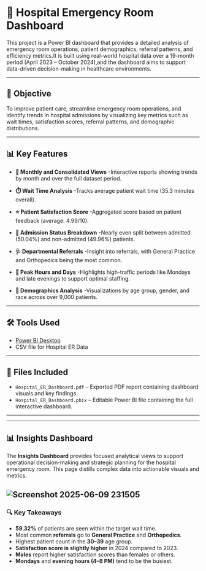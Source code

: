 # 🏥 Hospital Emergency Room Dashboard

This project is a Power BI dashboard that provides a detailed analysis of emergency room operations, patient demographics, referral patterns, and efficiency metrics.It is built using real-world hospital data over a 19-month period (April 2023 – October 2024),and the dashboard aims to support data-driven decision-making in healthcare environments.

---

## 📌 Objective

To improve patient care, streamline emergency room operations, and identify trends in hospital admissions by visualizing key metrics such as wait times, satisfaction scores, referral patterns, and demographic distributions.

---

## 📊 Key Features

- **📅 Monthly and Consolidated Views**  -Interactive reports showing trends by month and over the full dataset period.

- **⏱️ Wait Time Analysis**  -Tracks average patient wait time (35.3 minutes overall).

- **⭐ Patient Satisfaction Score**  -Aggregated score based on patient feedback (average: 4.99/10).

- **🏥 Admission Status Breakdown**  -Nearly even split between admitted (50.04%) and non-admitted (49.96%) patients.

- **🩺 Departmental Referrals**  -Insight into referrals, with General Practice and Orthopedics being the most common.

- **📅 Peak Hours and Days**  -Highlights high-traffic periods like Mondays and late evenings to support optimal staffing.

- **👥 Demographics Analysis**  -Visualizations by age group, gender, and race across over 9,000 patients.

---


## 🛠️ Tools Used

- [Power BI Desktop](https://powerbi.microsoft.com/)
- CSV file for Hospital ER Data

---

## 📂 Files Included

- `Hospital_ER_Dashboard.pdf` – Exported PDF report containing dashboard visuals and key findings.
- `Hospital_ER_Dashboard.pbix` – Editable Power BI file containing the full interactive dashboard.

---


---
## 📊 Insights Dashboard

The **Insights Dashboard** provides focused analytical views to support operational decision-making and strategic planning for the hospital emergency room. This page distills complex data into actionable visuals and metrics.
## ![Screenshot 2025-06-09 231505](https://github.com/user-attachments/assets/ceea5bab-a9b0-46ee-8482-9084b568e44c)

### 🔍 Key Takeaways

- **59.32%** of patients are seen within the target wait time.
- Most common **referrals** go to **General Practice** and **Orthopedics**.
- Highest patient count in the **30–39** age group.
- **Satisfaction score is slightly higher** in 2024 compared to 2023.
- **Males** report higher satisfaction scores than females or others.
- **Mondays** and **evening hours (4–8 PM)** tend to be the busiest.
